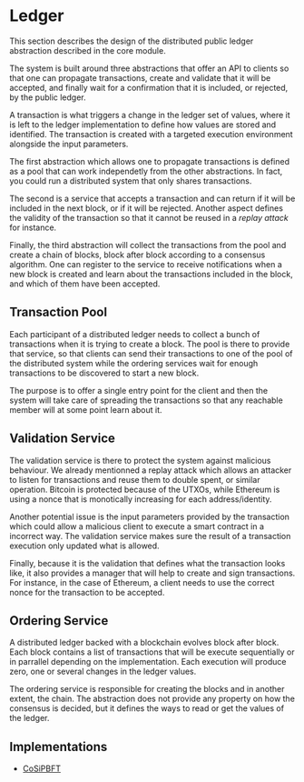# Ledger

This section describes the design of the distributed public ledger abstraction
described in the core module.

The system is built around three abstractions that offer an API to clients so
that one can propagate transactions, create and validate that it will be
accepted, and finally wait for a confirmation that it is included, or rejected,
by the public ledger.

A transaction is what triggers a change in the ledger set of values, where it is
left to the ledger implementation to define how values are stored and
identified. The transaction is created with a targeted execution environment
alongside the input parameters.

The first abstraction which allows one to propagate transactions is defined as a
pool that can work independetly from the other abstractions. In fact, you could
run a distributed system that only shares transactions.

The second is a service that accepts a transaction and can return if it will be
included in the next block, or if it will be rejected. Another aspect defines
the validity of the transaction so that it cannot be reused in a _replay attack_
for instance.

Finally, the third abstraction will collect the transactions from the pool and
create a chain of blocks, block after block according to a consensus algorithm.
One can register to the service to receive notifications when a new block is
created and learn about the transactions included in the block, and which of
them have been accepted.

## Transaction Pool

Each participant of a distributed ledger needs to collect a bunch of
transactions when it is trying to create a block. The pool is there to provide
that service, so that clients can send their transactions to one of the pool of
the distributed system while the ordering services wait for enough transactions
to be discovered to start a new block.

The purpose is to offer a single entry point for the client and then the system
will take care of spreading the transactions so that any reachable member will
at some point learn about it.

## Validation Service

The validation service is there to protect the system against malicious
behaviour. We already mentionned a replay attack which allows an attacker to
listen for transactions and reuse them to double spent, or similar operation.
Bitcoin is protected because of the UTXOs, while Ethereum is using a nonce that
is monotically increasing for each address/identity.

Another potential issue is the input parameters provided by the transaction
which could allow a malicious client to execute a smart contract in a incorrect
way. The validation service makes sure the result of a transaction execution
only updated what is allowed.

Finally, because it is the validation that defines what the transaction looks
like, it also provides a manager that will help to create and sign transactions.
For instance, in the case of Ethereum, a client needs to use the correct nonce
for the transaction to be accepted.

## Ordering Service

A distributed ledger backed with a blockchain evolves block after block. Each
block contains a list of transactions that will be execute sequentially or in
parrallel depending on the implementation. Each execution will produce zero, one
or several changes in the ledger values.

The ordering service is responsible for creating the blocks and in another
extent, the chain. The abstraction does not provide any property on how the
consensus is decided, but it defines the ways to read or get the values of the
ledger.

## Implementations

- [CoSiPBFT](cosipbft.md)
